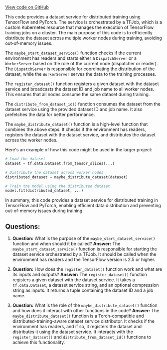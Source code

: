 [View code on GitHub](https://github.com/twitter/the-algorithm-ml/blob/master/reader/dds.py)

This code provides a dataset service for distributed training using TensorFlow and PyTorch. The service is orchestrated by a TFJob, which is a custom Kubernetes resource that manages the execution of TensorFlow training jobs on a cluster. The main purpose of this code is to efficiently distribute the dataset across multiple worker nodes during training, avoiding out-of-memory issues.

The `maybe_start_dataset_service()` function checks if the current environment has readers and starts either a `DispatchServer` or a `WorkerServer` based on the role of the current node (dispatcher or reader). The `DispatchServer` is responsible for coordinating the distribution of the dataset, while the `WorkerServer` serves the data to the training processes.

The `register_dataset()` function registers a given dataset with the dataset service and broadcasts the dataset ID and job name to all worker nodes. This ensures that all nodes consume the same dataset during training.

The `distribute_from_dataset_id()` function consumes the dataset from the dataset service using the provided dataset ID and job name. It also prefetches the data for better performance.

The `maybe_distribute_dataset()` function is a high-level function that combines the above steps. It checks if the environment has readers, registers the dataset with the dataset service, and distributes the dataset across the worker nodes.

Here's an example of how this code might be used in the larger project:

```python
# Load the dataset
dataset = tf.data.Dataset.from_tensor_slices(...)

# Distribute the dataset across worker nodes
distributed_dataset = maybe_distribute_dataset(dataset)

# Train the model using the distributed dataset
model.fit(distributed_dataset, ...)
```

In summary, this code provides a dataset service for distributed training in TensorFlow and PyTorch, enabling efficient data distribution and preventing out-of-memory issues during training.
## Questions: 
 1. **Question:** What is the purpose of the `maybe_start_dataset_service()` function and when should it be called?
   **Answer:** The `maybe_start_dataset_service()` function is responsible for starting the dataset service orchestrated by a TFJob. It should be called when the environment has readers and the TensorFlow version is 2.5 or higher.

2. **Question:** How does the `register_dataset()` function work and what are its inputs and outputs?
   **Answer:** The `register_dataset()` function registers a given dataset with the dataset service. It takes a `tf.data.Dataset`, a dataset service string, and an optional compression string as inputs. It returns a tuple containing the dataset ID and a job name.

3. **Question:** What is the role of the `maybe_distribute_dataset()` function and how does it interact with other functions in the code?
   **Answer:** The `maybe_distribute_dataset()` function is a Torch-compatible and distributed-training-aware dataset service distributor. It checks if the environment has readers, and if so, it registers the dataset and distributes it using the dataset service. It interacts with the `register_dataset()` and `distribute_from_dataset_id()` functions to achieve this functionality.